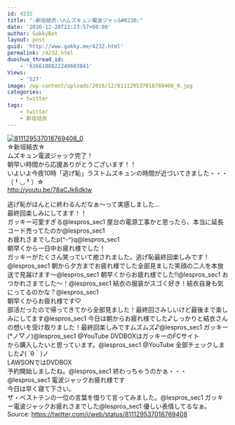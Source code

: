 ```yaml
---
id: 4232
title: "☆新垣結衣☆\nムズキュン電波ジャッ&#8230;"
date: '2016-12-20T22:23:57+08:00'
author: GakkyBot
layout: post
guid: 'http://www.gakky.me/4232.html'
permalink: /4232.html
duoshuo_thread_id:
    - '6366188822249603841'
Views:
    - '527'
image: /wp-content/uploads/2016/12/811129537018769408_0.jpg
categories:
    - twitter
tags:
    - twitter
    - 新垣结衣
---
```


[![811129537018769408_0](http://www.yui-aragaki.org/wp-content/uploads/2016/12/811129537018769408_0.jpg)](http://www.yui-aragaki.org/wp-content/uploads/2016/12/811129537018769408_0.jpg)  
☆新垣結衣☆  
ムズキュン電波ジャック完了！  
朝早い時間から応援ありがとうございます！！  
いよいよ今夜10時「逃げ恥」ラストムズキュンの時間が近づいてきました・・・（╹◡╹）☆  
http://youtu.be/78aCJk6dklw

逃げ恥がほんとに終わるんだなぁ〜って実感しました…  
最終回楽しみにしてます！！  
ガッキー可愛すぎる@lespros\_sec1 屋台の電源工事かと思ったら、本当に延長コード売ってたのか@lespros\_sec1  
お疲れさまでしたp(^-^)q@lespros\_sec1  
朝早くから一日中お疲れ様でした！  
ガッキーがたくさん笑っていて癒されました。逃げ恥最終回楽しみです！@lespros\_sec1 朝から夕方までお疲れ様でした全部見ました笑顔の二人を本放送で見届けます～@lespros\_sec1 朝早くからお疲れ様でした‼︎@lespros\_sec1 おつかれさまでした〜！@lespros\_sec1 結衣の服装がスゴく好き！結衣自身も気にってるのかな？@lespros\_sec1  
朝早くからお疲れ様です♡  
部活だったので帰ってきてから全部見ました！最終回さみしいけど最後まで楽しみにしてます@lespros\_sec1 今日は朝からお疲れ様でした♪しっかりと結衣さんの想いを受け取りました！最終回楽しみですムズムズ♪@lespros\_sec1 ガッキー(\*ノ▽ノ)@lespros\_sec1 @YouTube DVDBOXはガッキーのFCサイト  
から購入したいと思っています。@lespros\_sec1 @YouTube 全部チェックしました♪( ´θ｀)ノ  
LAWSONではDVDBOX  
予約開始しましたね。@lespros\_sec1 終わっちゃうのかぁ・・・@lespros\_sec1 電波ジャックお疲れ様です  
今日は早く寝て下さい。  
ザ・ベストテンの一位の言葉を借りて言ってみました。@lespros\_sec1 ガッキー電波ジャックお疲れさまでした@lespros\_sec1 優しい表情してるなぁ。  
Source: <https://twitter.com/i/web/status/811129537018769408>